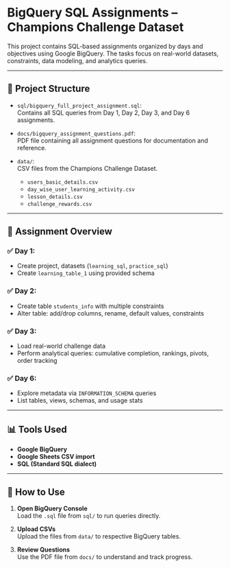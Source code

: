 # BigQuery SQL Assignments – Champions Challenge Dataset

This project contains SQL-based assignments organized by days and objectives using Google BigQuery. The tasks focus on real-world datasets, constraints, data modeling, and analytics queries.

---

## 📁 Project Structure

- `sql/bigquery_full_project_assignment.sql`:  
  Contains all SQL queries from Day 1, Day 2, Day 3, and Day 6 assignments.

- `docs/bigquery_assignment_questions.pdf`:  
  PDF file containing all assignment questions for documentation and reference.

- `data/`:  
  CSV files from the Champions Challenge Dataset.
  - `users_basic_details.csv`
  - `day_wise_user_learning_activity.csv`
  - `lesson_details.csv`
  - `challenge_rewards.csv`

---

## 📅 Assignment Overview

### ✅ Day 1:
- Create project, datasets (`learning_sql`, `practice_sql`)
- Create `learning_table_1` using provided schema

### ✅ Day 2:
- Create table `students_info` with multiple constraints
- Alter table: add/drop columns, rename, default values, constraints

### ✅ Day 3:
- Load real-world challenge data
- Perform analytical queries: cumulative completion, rankings, pivots, order tracking

### ✅ Day 6:
- Explore metadata via `INFORMATION_SCHEMA` queries
- List tables, views, schemas, and usage stats

---

## 📊 Tools Used

- **Google BigQuery**
- **Google Sheets CSV import**
- **SQL (Standard SQL dialect)**

---

## 📌 How to Use

1. **Open BigQuery Console**  
   Load the `.sql` file from `sql/` to run queries directly.

2. **Upload CSVs**  
   Upload the files from `data/` to respective BigQuery tables.

3. **Review Questions**  
   Use the PDF file from `docs/` to understand and track progress.


